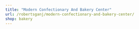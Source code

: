 ```yaml
---
title: "Modern Confectionary And Bakery Center"
url: /robertsganj/modern-confectionary-and-bakery-center/
shop: bakery
---
```

